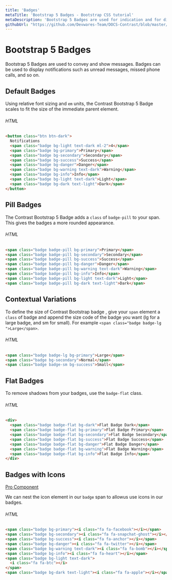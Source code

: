 ```yaml
---
title: 'Badges'
metaTitle: 'Bootstrap 5 Badges - Bootstrap CSS tutorial'
metaDescription: 'Bootstrap 5 Badges are used for indication and for displaying messages.'
githubUrl: "https://github.com/Devwares-Team/DOCS-Contrast/blob/master/content/contrast/javascript/components/badge.md"
---
```


# Bootstrap 5 Badges

Bootstrap 5 Badges are used to convey and show messages. Badges can be used to display notifications such as unread messages, missed phone calls, and so on.

## Default Badges

Using relative font sizing and `em` units, the Contrast Bootstrap 5 Badge scales to fit the size of the immediate parent element.

<JsBadges1/>

###### HTML

```html
<button class="btn btn-dark">
  Notifications
  <span class="badge bg-light text-dark ml-2">4</span>
  <span class="badge bg-primary">Primary</span>
  <span class="badge bg-secondary">Secondary</span>
  <span class="badge bg-success">Success</span>
  <span class="badge bg-danger">Danger</span>
  <span class="badge bg-warning text-dark">Warning</span>
  <span class="badge bg-info">Info</span>
  <span class="badge bg-light text-dark">Light</span>
  <span class="badge bg-dark text-light">Dark</span>
</button>
```

## Pill Badges

The Contrast Bootstrap 5 Badge adds a `class` of `badge-pill` to your span. This gives the badges a more rounded appearance.

<JsBadges2/>

###### HTML

```html
<span class="badge badge-pill bg-primary">Primary</span>
<span class="badge badge-pill bg-secondary">Secondary</span>
<span class="badge badge-pill bg-success">Success</span>
<span class="badge badge-pill bg-danger">Danger</span>
<span class="badge badge-pill bg-warning text-dark">Warning</span>
<span class="badge badge-pill bg-info">Info</span>
<span class="badge badge-pill bg-light text-dark">Light</span>
<span class="badge badge-pill bg-dark text-light">Dark</span>
```

## Contextual Variations

To define the size of Contrast Bootstrap badge , give your `span` element a `class` of badge and append the size code of the badge you want (lg for a large badge, and sm for small). For example `<span class="badge badge-lg ">Large</span>`.

<JsBadges3 />

###### HTML

```html
<span class="badge badge-lg bg-primary">Large</span>
<span class="badge bg-secondary">Normal</span>
<span class="badge badge-sm bg-success">Small</span>
```

## Flat Badges

To remove shadows from your badges, use the `badge-flat` class.

<JsBadges4 />

###### HTML

```html
<div>
  <span class="badge badge-flat bg-dark">Flat Badge Dark</span>
  <span class="badge badge-flat bg-primary">Flat Badge Primary</span>
  <span class="badge badge-flat bg-secondary">Flat Badge Secondary</span>
  <span class="badge badge-flat bg-success">Flat Badge Success</span>
  <span class="badge badge-flat bg-danger">Flat Badge Danger</span>
  <span class="badge badge-flat bg-warning">Flat Badge Warning</span>
  <span class="badge badge-flat bg-info">Flat Badge Info</span>
</div>
```

## Badges with Icons

<a href="/product/bootstrap-contrast-pro"><span class="badge badge-lg badge-pro">Pro Component</span></a>

We can nest the icon element in our `badge` span to allowus use icons in our badges.

<JsBadges5/>

###### HTML

```html
<span class="badge bg-primary"><i class="fa fa-facebook"></i></span>
<span class="badge bg-secondary"><i class="fa fa-snapchat-ghost"></i></span>
<span class="badge bg-success"><i class="fa fa-anchor"></i></span>
<span class="badge bg-danger"><i class="fa fa-twitter"></i></span>
<span class="badge bg-warning text-dark"><i class="fa fa-bomb"></i></span>
<span class="badge bg-info"><i class="fa fa-heart"></i></span>
<span class="badge bg-light text-dark">
  <i class="fa fa-btc"></i>
</span>
<span class="badge bg-dark text-light"><i class="fa fa-apple"></i></span>
```
